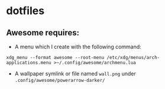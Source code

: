# dotfiles

## Awesome requires:

* A menu which I create with the following command:

```xdg_menu --format awesome --root-menu /etc/xdg/menus/arch-applications.menu >~/.config/awesome/archmenu.lua```

* A wallpaper symlink or file named ```wall.png``` under ```.config/awesome/powerarrow-darker/```
